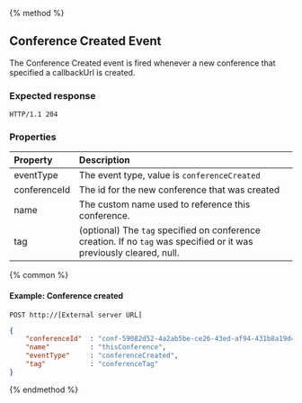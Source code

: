 {% method %}
## Conference Created Event
The Conference Created event is fired whenever a new conference that specified a callbackUrl is created.  
### Expected response
```http
HTTP/1.1 204
```

### Properties

| Property     | Description                                                                                                                         |
|:----------   |:------------------------------------------------------------------------------------------------------------------------------------|
| eventType    | The event type, value is `conferenceCreated`                                                                                        |
| conferenceId | The id for the new conference that was created                                                                                      |
| name         | The custom name used to reference this conference.                                                                                  |
| tag          | (optional) The `tag`  specified on conference creation. If no `tag` was specified or it was previously cleared, null.               |

{% common %}

#### Example: Conference created 

```
POST http://[External server URL]
```

```json
{
    "conferenceId"  : "conf-59082d52-4a2ab5be-ce26-43ed-af94-431b8a19d4e3",
    "name"          : "thisConference",
    "eventType"     : "conferenceCreated",
    "tag"           : "conferenceTag"
}
```

{% endmethod %}
